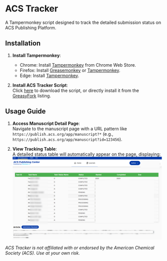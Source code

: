 # ACS Tracker
A Tampermonkey script designed to track the detailed submission status on ACS Publishing Platform.

## Installation
1. **Install Tampermonkey**:  
   - Chrome: Install [Tampermonkey](https://chrome.google.com/webstore/detail/tampermonkey/dhdgffkkebhmkfjojejmpbldmpobfkfo) from Chrome Web Store.  
   - Firefox: Install [Greasemonkey](https://addons.mozilla.org/en-US/firefox/addon/greasemonkey/) or [Tampermonkey](https://addons.mozilla.org/en-US/firefox/addon/tampermonkey/).  
   - Edge: Install [Tampermonkey](https://microsoftedge.microsoft.com/addons/detail/tampermonkey/iikmkjmpaadaobahmlepeloendndfphd).  

2. **Install ACS Tracker Script**:  
   Click [here](https://github.com/zhangkaihua88/ACS-Tracker/raw/refs/heads/main/acsTracker.user.js) to download the script, or directly install it from the [GreasyFork](https://greasyfork.org/) listing.


## Usage Guide
1. **Access Manuscript Detail Page**:  
   Navigate to the manuscript page with a URL pattern like `https://publish.acs.org/app/manuscript?*` (e.g., `https://publish.acs.org/app/manuscript?id=123456`).  

2. **View Tracking Table**:  
   A detailed status table will automatically appear on the page, displaying:  
   ![](img/acs-tracker-table.png)


 
*ACS Tracker is not affiliated with or endorsed by the American Chemical Society (ACS). Use at your own risk.*